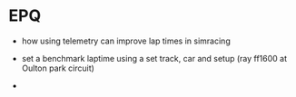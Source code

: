 # EPQ

- how using telemetry can improve lap times in simracing

- set a benchmark laptime using a set track, car and setup (ray ff1600 at Oulton park circuit)

- 
